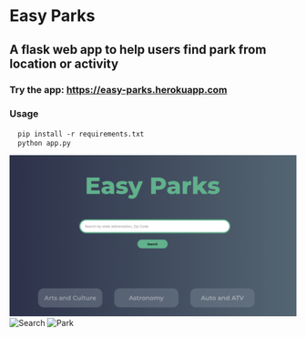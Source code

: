 # Easy Parks

## A flask web app to help users find park from location or activity

### Try the app: https://easy-parks.herokuapp.com

### Usage

```
  pip install -r requirements.txt
  python app.py
```
![Home](images/home.png)
![Search](images/search.png)
![Park](images/park.png)
